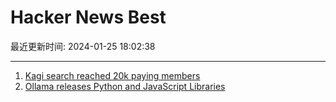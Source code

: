 # Hacker News Best

最近更新时间: 2024-01-25 18:02:38

--- 
1. [Kagi search reached 20k paying members](https://blog.kagi.com/celebrating-20k) 
2. [Ollama releases Python and JavaScript Libraries](https://ollama.ai/blog/python-javascript-libraries) 
